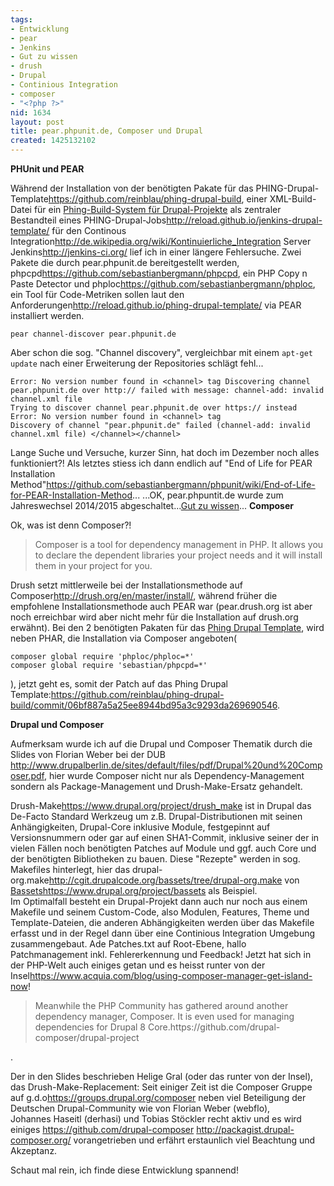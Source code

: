 ```yaml
---
tags:
- Entwicklung
- pear
- Jenkins
- Gut zu wissen
- drush
- Drupal
- Continious Integration
- composer
- "<?php ?>"
nid: 1634
layout: post
title: pear.phpunit.de, Composer und Drupal
created: 1425132102
---
```

**PHUnit und PEAR**

Während der Installation von der benötigten Pakate für das PHING-Drupal-Template<fn>https://github.com/reinblau/phing-drupal-build</fn>, einer XML-Build-Datei für ein <a href="https://github.com/reinblau/phing-drupal-build"> Phing-Build-System für Drupal-Projekte</a> als zentraler Bestandteil eines PHING-Drupal-Jobs<fn>http://reload.github.io/jenkins-drupal-template/</fn> für den Continous Integration<fn>http://de.wikipedia.org/wiki/Kontinuierliche_Integration</fn> Server Jenkins<fn>http://jenkins-ci.org/</fn> lief ich in einer längere Fehlersuche. Zwei Pakete die durch pear.phpunit.de bereitgestellt werden, phpcpd<fn>https://github.com/sebastianbergmann/phpcpd</fn>, ein PHP Copy n Paste Detector und phploc<fn>https://github.com/sebastianbergmann/phploc</fn>, ein Tool für Code-Metriken sollen laut den Anforderungen<fn>http://reload.github.io/phing-drupal-template/</fn> via PEAR installiert werden. 

```
pear channel-discover pear.phpunit.de 
``` 

Aber schon die sog. "Channel discovery", vergleichbar mit einem `apt-get update` nach einer Erweiterung der Repositories schlägt fehl... 

```
Error: No version number found in <channel> tag Discovering channel pear.phpunit.de over http:// failed with message: channel-add: invalid channel.xml file 
Trying to discover channel pear.phpunit.de over https:// instead Error: No version number found in <channel> tag
Discovery of channel "pear.phpunit.de" failed (channel-add: invalid channel.xml file) </channel></channel>
```
<!--break-->

Lange Suche und Versuche, kurzer Sinn, hat doch im Dezember noch alles funktioniert?! Als letztes stiess ich dann endlich auf "End of Life for PEAR Installation Method"<fn>https://github.com/sebastianbergmann/phpunit/wiki/End-of-Life-for-PEAR-Installation-Method</fn>... ...OK, pear.phpuntit.de wurde zum Jahreswechsel 2014/2015 abgeschaltet...<a href="/tags/gut-zu-wissen.html">Gut zu wissen</a>...
<strong>Composer</strong>

Ok, was ist denn Composer?!

<blockquote>Composer is a tool for dependency management in PHP. It allows you to declare the dependent libraries your project needs and it will install them in your project for you.</blockquote>

Drush setzt mittlerweile bei der Installationsmethode auf Composer<fn>http://drush.org/en/master/install/</fn>, während früher die empfohlene Installationsmethode auch PEAR war (pear.drush.org ist aber noch erreichbar wird aber nicht mehr für die Installation auf drush.org erwähnt). Bei den 2 benötigten Pakaten für das <a href="https://github.com/reinblau/phing-drupal-build">Phing Drupal Template</a>, wird neben PHAR, die Installation via Composer angeboten( 

```
composer global require 'phploc/phploc=*' 
composer global require 'sebastian/phpcpd=*' 
``` 

), jetzt geht es, somit der Patch auf das Phing Drupal Template:<fn>https://github.com/reinblau/phing-drupal-build/commit/06bf887a5a25ee8944bd95a3c9293da269690546</fn>.

<strong>Drupal und Composer</strong>

Aufmerksam wurde ich auf die Drupal und Composer Thematik durch die Slides von Florian Weber bei der DUB  <fn>http://www.drupalberlin.de/sites/default/files/pdf/Drupal%20und%20Composer.pdf</fn>, hier wurde Composer nicht nur als Dependency-Management sondern als Package-Management und Drush-Make-Ersatz gehandelt. 

Drush-Make<fn>https://www.drupal.org/project/drush_make</fn> ist in Drupal das De-Facto Standard Werkzeug um z.B. Drupal-Distributionen mit seinen Anhängigkeiten, Drupal-Core inklusive  Module, festgepinnt auf Versionsnummern oder gar auf einen SHA1-Commit, inklusive seiner der in vielen Fällen noch benötigten Patches auf Module und ggf. auch Core und der benötigten Bibliotheken zu bauen. Diese "Rezepte" werden in sog. Makefiles hinterlegt, hier das drupal-org.make<fn>http://cgit.drupalcode.org/bassets/tree/drupal-org.make</fn> von <a href="https://www.drupal.org/project/bassets">Bassets</a><fn>https://www.drupal.org/project/bassets</fn> als Beispiel.  
Im Optimalfall besteht ein Drupal-Projekt dann auch nur noch aus einem Makefile und seinem Custom-Code, also Modulen, Features, Theme und Template-Dateien, die anderen Abhängigkeiten werden über das Makefile erfasst und in der Regel dann über eine Continious Integration Umgebung zusammengebaut. 
Ade Patches.txt auf Root-Ebene, hallo Patchmanagement inkl. Fehlererkennung und Feedback! 
Jetzt hat sich in der PHP-Welt auch einiges getan und es heisst runter von der Insel<fn>https://www.acquia.com/blog/using-composer-manager-get-island-now</fn>!

<blockquote>
Meanwhile the PHP Community has gathered around another dependency manager, Composer. It is even used for managing dependencies for Drupal 8 Core.<fn>https://github.com/drupal-composer/drupal-project</fn>
</blockquote>.

Der in den Slides beschrieben Helige Gral (oder das runter von der Insel), das Drush-Make-Replacement: 
Seit einiger Zeit ist die Composer Gruppe auf g.d.o<fn>https://groups.drupal.org/composer</fn>&nbsp;neben viel Beteiligung der Deutschen Drupal-Community wie von Florian Weber (webflo), Johannes&nbsp;Haseitl (derhasi) und Tobias Stöckler recht aktiv und es wird einiges <fn>https://github.com/drupal-composer</fn> <fn>http://packagist.drupal-composer.org/</fn> vorangetrieben 
und erfährt erstaunlich viel Beachtung und Akzeptanz.

Schaut mal rein, ich finde diese Entwicklung spannend!
